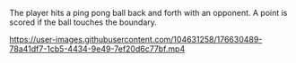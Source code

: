 The player hits a ping pong ball back and forth with an opponent. A point is scored if the ball touches the boundary.

https://user-images.githubusercontent.com/104631258/176630489-78a41df7-1cb5-4434-9e49-7ef20d6c77bf.mp4

